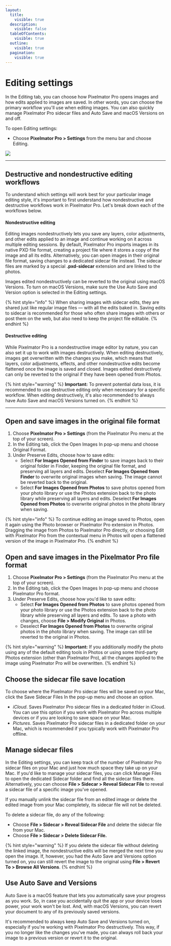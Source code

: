 ```yaml
---
layout:
  title:
    visible: true
  description:
    visible: false
  tableOfContents:
    visible: true
  outline:
    visible: true
  pagination:
    visible: true
---
```


# Editing settings

In the Editing tab, you can choose how Pixelmator Pro opens images and how edits applied to images are saved. In other words, you can choose the primary workflow you'll use when editing images. You can also quickly manage Pixelmator Pro sidecar files and Auto Save and macOS Versions on and off.

To open Editing settings:

* Choose **Pixelmator Pro > Settings** from the menu bar and choose Editing.

![](https://help.pixelmator.com/pixelmator-pro/3.5/assets/English/1677071430000.jpeg)

***

## Destructive and nondestructive editing workflows

To understand which settings will work best for your particular image editing style, it's important to first understand how nondestructive and destructive workflows work in Pixelmator Pro. Let's break down each of the workflows below.

#### Nondestructive editing

Editing images nondestructively lets you save any layers, color adjustments, and other edits applied to an image and continue working on it across multiple editing sessions. By default, Pixelmator Pro imports images in its native PXD file format, creating a project file where it stores a copy of the image and all its edits. Alternatively, you can open images in their original file format, saving changes to a dedicated sidecar file instead. The sidecar files are marked by a special **.pxd-sidecar** extension and are linked to the photos.

Images edited nondestructively can be reverted to the original using macOS Versions. To turn on macOS Versions, make sure the Use Auto Save and Version option is selected in the Editing settings.

{% hint style="info" %}
When sharing images with sidecar edits, they are shared just like regular image files — with all the edits baked in. Saving edits to sidecar is recommended for those who often share images with others or post them on the web, but also need to keep the project file editable.
{% endhint %}

#### Destructive editing

While Pixelmator Pro is a nondestructive image editor by nature, you can also set it up to work with images destructively. When editing destructively, images get overwritten with the changes you make, which means that layers, color adjustments, effects, and other nondestructive edits become flattened once the image is saved and closed. Images edited destructively can only be reverted to the original if they have been opened from Photos.

{% hint style="warning" %}
**Important:** To prevent potential data loss, it is recommended to use destructive editing only when necessary for a specific workflow. When editing destructively, it's also recommended to always have Auto Save and macOS Versions turned on.
{% endhint %}

***

## Open and save images in the original file format

1. Choose **Pixelmator Pro > Settings** (from the Pixelmator Pro menu at the top of your screen).
2. In the Editing tab, click the Open Images In pop-up menu and choose Original Format.
3. Under Preserve Edits, choose how to save edits:
   * Select **For Images Opened from Finder** to save images back to their original folder in Finder, keeping the original file format, and preserving all layers and edits. Deselect **For Images Opened from Finder** to overwrite original images when saving. The image cannot be reverted back to the original.
   * Select **For Images Opened from Photos** to save photos opened from your photo library or use the Photos extension back to the photo library while preserving all layers and edits. Deselect **For Images Opened from Photos** to overwrite original photos in the photo library when saving.

{% hint style="info" %}
To continue editing an image saved to Photos, open it again using the Photo browser or Pixelmator Pro extension in Photos. Dragging the image from Photos to Pixelmator Pro directly, or choosing Edit with Pixelmator Pro from the contextual menu in Photos will open a flattened version of the image in Pixelmator Pro.
{% endhint %}

## Open and save images in the Pixelmator Pro file format

1. Choose **Pixelmator Pro > Settings** (from the Pixelmator Pro menu at the top of your screen).
2. In the Editing tab, click the Open Images In pop-up menu and choose Pixelmator Pro format.
3. Under Preserve Edits, choose how you'd like to save edits:
   * Select **For Images Opened from Photos** to save photos opened from your photo library or use the Photos extension back to the photo library while preserving all layers and edits. To save a photo with changes, choose **File > Modify Original** in Photos.
   * Deselect **For Images Opened from Photos** to overwrite original photos in the photo library when saving. The image can still be reverted to the original in Photos.

{% hint style="warning" %}
**Important:** If you additionally modify the photo using any of the default editing tools in Photos or using some third-party Photos extension (other than Pixelmator Pro), all the changes applied to the image using Pixelmator Pro will be overwritten.
{% endhint %}

## Choose the sidecar file save location

To choose where the Pixelmator Pro sidecar files will be saved on your Mac, click the Save Sidecar Files In the pop-up menu and choose an option.

* _iCloud_. Saves Pixelmator Pro sidecar files in a dedicated folder in iCloud. You can use this option if you work with Pixelmator Pro across multiple devices or if you are looking to save space on your Mac.
* _Pictures_. Saves Pixelmator Pro sidecar files in a dedicated folder on your Mac, which is recommended if you typically work with Pixelmator Pro offline.

## Manage sidecar files

In the Editing settings, you can keep track of the number of Pixelmator Pro sidecar files on your Mac and just how much space they take up on your Mac. If you'd like to manage your sidecar files, you can click Manage Files to open the dedicated Sidecar folder and find all the sidecar files there. Alternatively, you can choose **File > Sidecar > Reveal Sidecar File** to reveal a sidecar file of a specific image you've opened.

If you manually unlink the sidecar file from an edited image or delete the edited image from your Mac completely, its sidecar file will not be deleted.

To delete a sidecar file, do any of the following:

* Choose **File > Sidecar > Reveal Sidecar File** and delete the sidecar file from your Mac.
* Choose **File > Sidecar > Delete Sidecar File.**

{% hint style="warning" %}
If you delete the sidecar file without deleting the linked image, the nondestructive edits will be merged the next time you open the image. If, however, you had the Auto Save and Versions option turned on, you can still revert the image to the original using **File > Revert To > Browse All Versions**.
{% endhint %}

## Use Auto Save and Versions

Auto Save is a macOS feature that lets you automatically save your progress as you work. So, in case you accidentally quit the app or your device loses power, your work won't be lost. And, with macOS Versions, you can revert your document to any of its previously saved versions.

It's recommended to always keep Auto Save and Versions turned on, especially if you're working with Pixelmator Pro destructively. This way, if you no longer like the changes you've made, you can always roll back your image to a previous version or revert it to the original.
